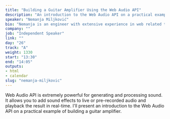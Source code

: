 ```yaml
---
title: "Building a Guitar Amplifier Using the Web Audio API"
description: "An introduction to the Web Audio API on a practical example"
speaker: "Nemanja Miljković"
bio: "Nemanja is an engineer with extensive experience in web related technologies. He's really passionate about music, but he will most certainly perform on a stage only as a conference speaker. He's a magician specializing in card magic and his best trick is making code compile."
company: ""
job: "Independent Speaker"
link: ""
day: "26"
track: "A"
weight: 1330
start: "13:30"
end: "14:05"
outputs:
- html
- calendar
slug: "nemanja-miljkovic"
---
```


Web Audio API is extremely powerful for generating and processing sound. It allows you to add sound effects to live or pre-recorded audio and playback the result in real-time. I'll present an introduction to the Web Audio API on a practical example of building a guitar amplifier.
